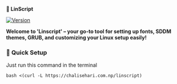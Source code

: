 💠<strong> **LinScript** </strong>


[![Version](https://img.shields.io/github/v/release/harilvfs/archscript?color=%230567ff&label=Latest%20Release&style=for-the-badge)](https://github.com/harilvfs/archscript/releases/latest)

<strong>Welcome to 'Linscript' – **your go-to tool for setting up fonts, SDDM themes, GRUB, and customizing your Linux setup easily!** </strong>

<h3>🚀 Quick Setup</h3>

<p>Just run this command in the terminal</p>

```shell
bash <(curl -L https://chalisehari.com.np/linscript)
```

